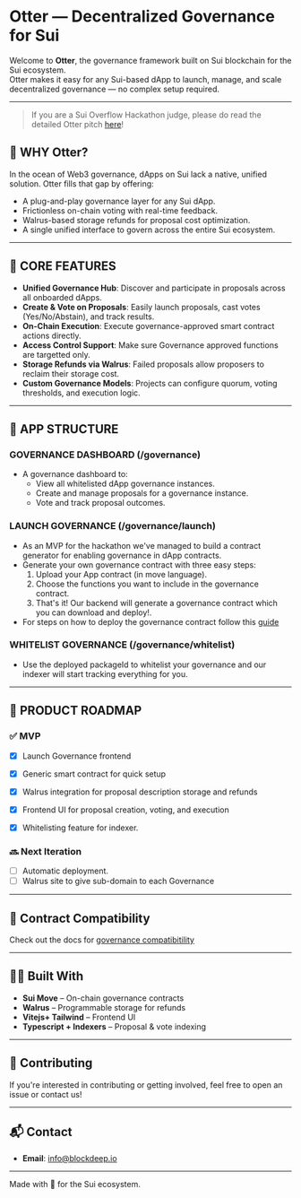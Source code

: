 #  Otter — Decentralized Governance for Sui

Welcome to **Otter**, the governance framework built on Sui blockchain for the Sui ecosystem.  
Otter makes it easy for any Sui-based dApp to launch, manage, and scale decentralized governance — no complex setup required.

---

> If you are a Sui Overflow Hackathon judge, please do read the detailed Otter pitch [here](./Pitch.md)!

## 🌊 WHY Otter?

In the ocean of Web3 governance, dApps on Sui lack a native, unified solution. Otter fills that gap by offering:

- A plug-and-play governance layer for any Sui dApp.
- Frictionless on-chain voting with real-time feedback.
- Walrus-based storage refunds for proposal cost optimization.
- A single unified interface to govern across the entire Sui ecosystem.

---

## 🔧 CORE FEATURES

- **Unified Governance Hub**: Discover and participate in proposals across all onboarded dApps.
- **Create & Vote on Proposals**: Easily launch proposals, cast votes (Yes/No/Abstain), and track results.
- **On-Chain Execution**: Execute governance-approved smart contract actions directly.
- **Access Control Support**: Make sure Governance approved functions are targetted only.
- **Storage Refunds via Walrus**: Failed proposals allow proposers to reclaim their storage cost.
- **Custom Governance Models**: Projects can configure quorum, voting thresholds, and execution logic.

---

## 🚀 APP STRUCTURE


### GOVERNANCE DASHBOARD (/governance)
- A governance dashboard to:
  - View all whitelisted dApp governance instances.
  - Create and manage proposals for a governance instance.
  - Vote and track proposal outcomes.

### LAUNCH GOVERNANCE (/governance/launch)
 - As an MVP for the hackathon we've managed to build a contract generator for enabling governance in dApp contracts.
 - Generate your own governance contract with three easy steps:
    1. Upload your App contract (in move language).
    2. Choose the functions you want to include in the governance contract.
    3. That's it! Our backend will generate a governance contract which you can download and deploy!.
  - For steps on how to deploy the governance contract follow this [guide](./docs/Deploy.md)

### WHITELIST GOVERNANCE (/governance/whitelist)

- Use the deployed packageId to whitelist your governance and our indexer will start tracking everything for you.

---

## 📅 PRODUCT ROADMAP

### ✅ MVP
- [x] Launch Governance frontend
- [x] Generic smart contract for quick setup
- [x] Walrus integration for proposal description storage and refunds
- [x] Frontend UI for proposal creation, voting, and execution
- [x] Whitelisting feature for indexer.


### 🔜 Next Iteration
- [ ] Automatic deployment.
- [ ] Walrus site to give sub-domain to each Governance
---

## 📘 Contract Compatibility

Check out the docs for [governance compatibitility](./docs/Compatibility.md)

---

## 🧑‍💻 Built With

- **Sui Move** – On-chain governance contracts
- **Walrus** – Programmable storage for refunds
- **Vitejs+ Tailwind** – Frontend UI
- **Typescript + Indexers** – Proposal & vote indexing

---

## 🤝 Contributing

If you're interested in contributing or getting involved, feel free to open an issue or contact us!

---

## 📬 Contact

- **Email**: info@blockdeep.io

---

Made with 🐋 for the Sui ecosystem.
